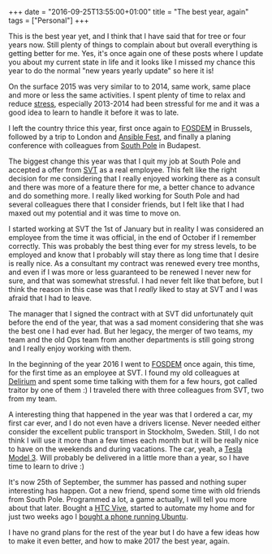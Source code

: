 +++
date = "2016-09-25T13:55:00+01:00"
title = "The best year, again"
tags = ["Personal"]
+++

This is the best year yet, and I think that I have said that for tree or four years now. Still plenty of things to complain about but overall everything is getting better for me. Yes, it's once again one of these posts where I update you about my current state in life and it looks like I missed my chance this year to do the normal "new years yearly update" so here it is!

On the surface 2015 was very similar to to 2014, same work, same place and more or less the same activities. I spent plenty of time to relax and reduce [stress](/2015/01/07/stress/), especially 2013-2014 had been stressful for me and it was a good idea to learn to handle it before it was to late.

I left the country thrice this year, first once again to [FOSDEM](https://fosdem.org) in Brussels, followed by a trip to London and [Ansible Fest](https://www.ansible.com/ansiblefest#), and finally a planing conference with colleagues from [South Pole](http://www.southpole.se) in Budapest.

The biggest change this year was that I quit my job at South Pole and accepted a offer from [SVT](www.svt.se) as a real employee. This felt like the right decision for me considering that I really enjoyed working there as a consult and there was more of a feature there for me, a better chance to advance and do something more. I really liked working for South Pole and had several colleagues there that I consider friends, but I felt like that I had maxed out my potential and it was time to move on.

I started working at SVT the 1st of January but in reality I was considered an employee from the time it was official, in the end of October if I remember correctly. This was probably the best thing ever for my stress levels, to be employed and know that I probably will stay there as long time that I desire is really nice. As a consultant my contract was renewed every tree months, and even if I was more or less guaranteed to be renewed I never new for sure, and that was somewhat stressful. I had never felt like that before, but I think the reason in this case was that I *really* liked to stay at SVT and I was afraid that I had to leave.

The manager that I signed the contract with at SVT did unfortunately quit before the end of the year, that was a sad moment considering that she was the best one I had ever had. But her legacy, the merger of two teams, my team and the old Ops team from another departments is still going strong and I really enjoy working with them.

In the beginning of the year 2016 I went to [FOSDEM](https://fosdem.org) once again, this time, for the first time as an employee at SVT. I found my old colleagues at [Delirium](http://www.delirium.be) and spent some time talking with them for a few hours, got called traitor by one of them :) I traveled there with three colleagues from SVT, two from my team.

A interesting thing that happened in the year was that I ordered a car, my first car ever, and I do not even have a drivers license. Never needed either consider the excellent public transport in Stockholm, Sweden. Still, I do not think I will use it more than a few times each month but it will be really nice to have on the weekends and during vacations. The car, yeah, a [Tesla Model 3](https://www.tesla.com/model3). Will probably be delivered in a little more than a year, so I have time to learn to drive :)

It's now 25th of September, the summer has passed and nothing super interesting has happen. Got a new friend, spend some time with old friends from South Pole. Programmed a lot, a game actually, I will tell you more about that later. Bought a [HTC Vive](https://www.vive.com), started to automate my home and for just two weeks ago I [bought a phone running Ubuntu](/2016/09/17/meizu-pro-5/).

I have no grand plans for the rest of the year but I do have a few ideas how to make it even better, and how to make 2017 the best year, again.